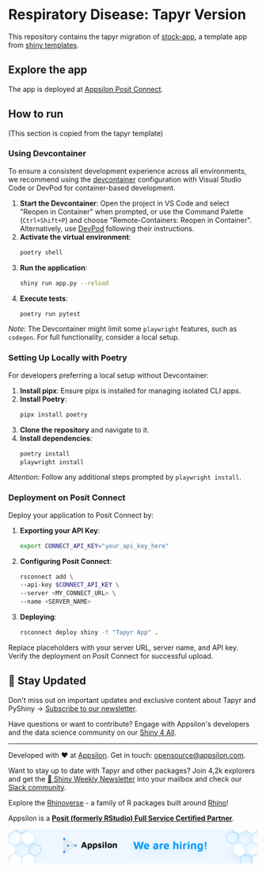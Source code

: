 # Respiratory Disease: Tapyr Version

This repository contains the tapyr migration of [stock-app](https://shiny.posit.co/py/templates/stock-app/), a template app from [shiny templates](https://shiny.posit.co/py/templates/).

## Explore the app
The app is deployed at [Appsilon Posit Connect](https://connect.appsilon.com/stock-app-tapyr/).

## How to run

(This section is copied from the tapyr template)
### Using Devcontainer

To ensure a consistent development experience across all environments, we recommend using the [devcontainer](https://code.visualstudio.com/docs/remote/containers) configuration with Visual Studio Code or DevPod for container-based development.

1. **Start the Devcontainer**: Open the project in VS Code and select "Reopen in Container" when prompted, or use the Command Palette (`Ctrl+Shift+P`) and choose "Remote-Containers: Reopen in Container". Alternatively, use [DevPod](https://devpod.sh/) following their instructions.
2. **Activate the virtual environment**:
   ```sh
   poetry shell
   ```
3. **Run the application**:
   ```sh
   shiny run app.py --reload
   ```
4. **Execute tests**:
   ```sh
   poetry run pytest
   ```

*Note*: The Devcontainer might limit some `playwright` features, such as `codegen`. For full functionality, consider a local setup.

### Setting Up Locally with Poetry

For developers preferring a local setup without Devcontainer:

1. **Install pipx**: Ensure pipx is installed for managing isolated CLI apps.
2. **Install Poetry**:
   ```sh
   pipx install poetry
   ```
3. **Clone the repository** and navigate to it.
4. **Install dependencies**:
   ```sh
   poetry install
   playwright install
   ```

*Attention*: Follow any additional steps prompted by `playwright install`.

### Deployment on Posit Connect

Deploy your application to Posit Connect by:

1. **Exporting your API Key**:
   ```sh
   export CONNECT_API_KEY="your_api_key_here"
   ```
2. **Configuring Posit Connect**:
   ```sh
   rsconnect add \
   --api-key $CONNECT_API_KEY \
   --server <MY_CONNECT_URL> \
   --name <SERVER_NAME>
   ```
3. **Deploying**:
   ```sh
   rsconnect deploy shiny -t "Tapyr App" .
   ```

Replace placeholders with your server URL, server name, and API key. Verify the deployment on Posit Connect for successful upload.

## :star2: Stay Updated
Don't miss out on important updates and exclusive content about Tapyr and PyShiny → [Subscribe to our newsletter](https://go.appsilon.com/shiny-weekly?utm_source=community&utm_medium=github&utm_content=tapyr).

Have questions or want to contribute? Engage with Appsilon's developers and the data science community on our [Shiny 4 All](https://go.appsilon.com/shiny4allcommunity).


---

Developed with :heart: at [Appsilon](https://appsilon.com).
Get in touch: <opensource@appsilon.com>.

Want to stay up to date with Tapyr and other packages? Join 4,2k explorers and get the [📧 Shiny Weekly Newsletter](https://go.appsilon.com/shiny-weekly?utm_source=community&utm_medium=github&utm_content=tapyr) into your mailbox and check our [Slack community](https://go.appsilon.com/shiny4allcommunity).

Explore the [Rhinoverse](https://rhinoverse.dev) - a family of R packages built around [Rhino](https://appsilon.github.io/rhino/)!

Appsilon is a
[**Posit (formerly RStudio) Full Service Certified Partner**](https://www.rstudio.com/certified-partners/).

<a href="https://appsilon.com/careers/">
  <img src="https://raw.githubusercontent.com/Appsilon/website-cdn/gh-pages/WeAreHiring1.png" alt="We are hiring!">
</a>
